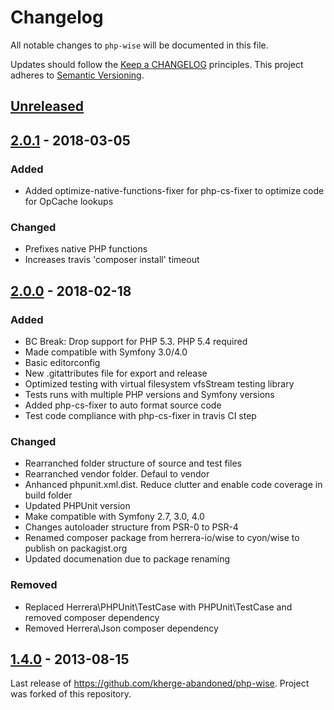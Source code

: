 # Changelog

All notable changes to `php-wise` will be documented in this file.

Updates should follow the [Keep a CHANGELOG](http://keepachangelog.com/) principles.
This project adheres to [Semantic Versioning](http://semver.org/spec/v2.0.0.html).


## [Unreleased]

## [2.0.1] - 2018-03-05

### Added
- Added optimize-native-functions-fixer for php-cs-fixer to optimize code for OpCache lookups

### Changed
- Prefixes native PHP functions
- Increases travis 'composer install' timeout

## [2.0.0] - 2018-02-18

### Added
- BC Break: Drop support for PHP 5.3. PHP 5.4 required
- Made compatible with Symfony 3.0/4.0 
- Basic editorconfig
- New .gitattributes file for export and release
- Optimized testing with virtual filesystem vfsStream testing library
- Tests runs with multiple PHP versions and Symfony versions
- Added php-cs-fixer to auto format source code
- Test code compliance with php-cs-fixer in travis CI step

### Changed
- Rearranched folder structure of source and test files
- Rearranched vendor folder. Defaul to vendor
- Anhanced phpunit.xml.dist. Reduce clutter and enable code coverage in build folder
- Updated PHPUnit version
- Make compatible with Symfony 2.7, 3.0, 4.0
- Changes autoloader structure from PSR-0 to PSR-4
- Renamed composer package from herrera-io/wise to cyon/wise to publish on packagist.org
- Updated documenation due to package renaming

### Removed
- Replaced Herrera\PHPUnit\TestCase with PHPUnit\TestCase and removed composer dependency
- Removed Herrera\Json composer dependency

## [1.4.0] - 2013-08-15
Last release of https://github.com/kherge-abandoned/php-wise. Project was forked of this repository.

[Unreleased]: https://github.com/cyon/php-wise/compare/2.0.1...HEAD
[2.0.1]: https://github.com/cyon/php-wise/compare/2.0.0...2.0.1
[2.0.0]: https://github.com/cyon/php-wise/compare/1.4.0...2.0.0
[1.4.0]: https://github.com/cyon/php-wise/compare/1.3.6...1.4.0
